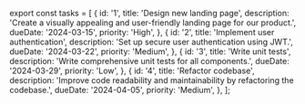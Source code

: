 export const tasks = [
    {
        id: '1',
        title: 'Design new landing page',
        description: 'Create a visually appealing and user-friendly landing page for our product.',
        dueDate: '2024-03-15',
        priority: 'High',
    },
    {
        id: '2',
        title: 'Implement user authentication',
        description: 'Set up secure user authentication using JWT.',
        dueDate: '2024-03-22',
        priority: 'Medium',
    },
    {
        id: '3',
        title: 'Write unit tests',
        description: 'Write comprehensive unit tests for all components.',
        dueDate: '2024-03-29',
        priority: 'Low',
    },
    {
        id: '4',
        title: 'Refactor codebase',
        description: 'Improve code readability and maintainability by refactoring the codebase.',
        dueDate: '2024-04-05',
        priority: 'Medium',
    },
];
